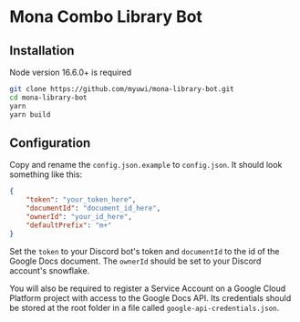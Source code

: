 # Mona Combo Library Bot

## Installation

Node version 16.6.0+ is required

```sh
git clone https://github.com/myuwi/mona-library-bot.git
cd mona-library-bot
yarn
yarn build
```

## Configuration

Copy and rename the `config.json.example` to `config.json`. It should look something like this:

```json
{
    "token": "your_token_here",
    "documentId": "document_id_here",
    "ownerId": "your_id_here",
    "defaultPrefix": "m+"
}
```

Set the `token` to your Discord bot's token and `documentId` to the id of the Google Docs document. The `ownerId` should be set to your Discord account's snowflake.

You will also be required to register a Service Account on a Google Cloud Platform project with access to the Google Docs API. Its credentials should be stored at the root folder in a file called `google-api-credentials.json`.
